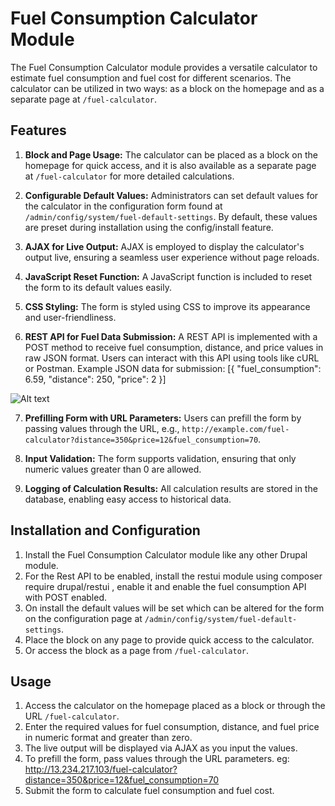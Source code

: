 # Fuel Consumption Calculator Module

The Fuel Consumption Calculator module provides a versatile calculator to estimate fuel consumption and fuel cost for different scenarios. The calculator can be utilized in two ways: as a block on the homepage and as a separate page at `/fuel-calculator`.

## Features

1. **Block and Page Usage:** The calculator can be placed as a block on the homepage for quick access, and it is also available as a separate page at `/fuel-calculator` for more detailed calculations.

2. **Configurable Default Values:** Administrators can set default values for the calculator in the configuration form found at `/admin/config/system/fuel-default-settings`. By default, these values are preset during installation using the config/install feature.

3. **AJAX for Live Output:** AJAX is employed to display the calculator's output live, ensuring a seamless user experience without page reloads.

4. **JavaScript Reset Function:** A JavaScript function is included to reset the form to its default values easily.

5. **CSS Styling:** The form is styled using CSS to improve its appearance and user-friendliness.

6. **REST API for Fuel Data Submission:** A REST API is implemented with a POST method to receive fuel consumption, distance, and price values in raw JSON format. Users can interact with this API using tools like cURL or Postman. Example JSON data for submission:
[{
"fuel_consumption": 6.59,
"distance": 250,
"price": 2
}]

![Alt text](relative%20Postman.jpg?raw=true "Postman POST request to REST API")

7. **Prefilling Form with URL Parameters:** Users can prefill the form by passing values through the URL, e.g., `http://example.com/fuel-calculator?distance=350&price=12&fuel_consumption=70`.

8. **Input Validation:** The form supports validation, ensuring that only numeric values greater than 0 are allowed.

9. **Logging of Calculation Results:** All calculation results are stored in the database, enabling easy access to historical data.

## Installation and Configuration

1. Install the Fuel Consumption Calculator module like any other Drupal module.
2. For the Rest API to be enabled, install the restui module using composer require drupal/restui , enable it and enable the fuel consumption API with POST enabled.
2. On install the default values will be set which can be altered for the form on the configuration page at `/admin/config/system/fuel-default-settings`.
3. Place the block on any page to provide quick access to the calculator.
4. Or access the block as a page from `/fuel-calculator`.

## Usage

1. Access the calculator on the homepage placed as a block or through the URL `/fuel-calculator`.
2. Enter the required values for fuel consumption, distance, and fuel price in numeric format and greater than zero.
3. The live output will be displayed via AJAX as you input the values.
4. To prefill the form, pass values through the URL parameters. eg: http://13.234.217.103/fuel-calculator?distance=350&price=12&fuel_consumption=70
5. Submit the form to calculate fuel consumption and fuel cost.

